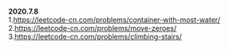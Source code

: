 
**2020.7.8**  
1.https://leetcode-cn.com/problems/container-with-most-water/  
2.https://leetcode-cn.com/problems/move-zeroes/  
3.https://leetcode-cn.com/problems/climbing-stairs/  




